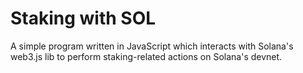 # Staking with SOL

A simple program written in JavaScript which interacts with Solana's web3.js lib to perform staking-related actions on Solana's devnet.
